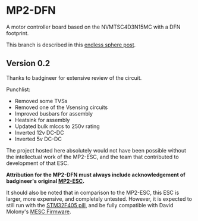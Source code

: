 # **MP2-DFN** 
A motor controller board based on the NVMTSC4D3N15MC with a DFN footprint. 

This branch is described in this [endless sphere post](https://endless-sphere.com/sphere/threads/modular-multi-platform-300a-esc.117045/post-1781912).

## Version 0.2

Thanks to badgineer for extensive review of the circuit. 

Punchlist:
+ Removed some TVSs
+ Removed one of the Vsensing circuits
+ Improved busbars for assembly
+ Heatsink for assembly
+ Updated bulk mlccs to 250v rating
+ Inverted 12v DC-DC
+ Inverted 5v DC-DC

The project hosted here absolutely would not have been possible without the intellectual work of the MP2-ESC, and the team that contributed to development of that ESC. 

**Attribution for the MP2-DFN must always include acknowledgement of badgineer's original [MP2-ESC](https://github.com/badgineer/MP2-ESC).** 

It should also be noted that in comparison to the MP2-ESC, this ESC is larger, more expensive, and completely untested. However, it is expected to still run with the [STM32F405 pill](https://github.com/davidmolony/F405_pill), and be fully compatible with David Molony's [MESC Firmware](https://github.com/davidmolony/MESC_Firmware). 
